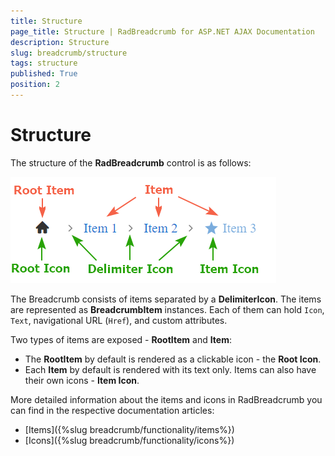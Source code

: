 ```yaml
---
title: Structure
page_title: Structure | RadBreadcrumb for ASP.NET AJAX Documentation
description: Structure
slug: breadcrumb/structure
tags: structure
published: True
position: 2
---
```


# Structure

The structure of the **RadBreadcrumb** control is as follows:

![Icon types](images/breadcrumb-structure-elements.png)

The Breadcrumb consists of items separated by a **DelimiterIcon**. The items are represented as **BreadcrumbItem** instances. Each of them can hold `Icon`, `Text`, navigational URL (`Href`), and custom attributes. 

Two types of items are exposed  - **RootItem** and **Item**:

* The **RootItem** by default is rendered as a clickable icon - the **Root Icon**.
* Each **Item** by default is rendered with its text only. Items can also have their own icons - **Item Icon**.

More detailed information about the items and icons in RadBreadcrumb you can find in the respective documentation articles:

* [Items]({%slug breadcrumb/functionality/items%})
* [Icons]({%slug breadcrumb/functionality/icons%})


